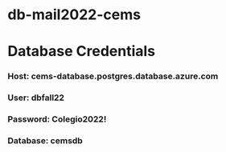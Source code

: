 # db-mail2022-cems




# Database Credentials

### Host: cems-database.postgres.database.azure.com
### User: dbfall22
### Password: Colegio2022!
### Database: cemsdb
